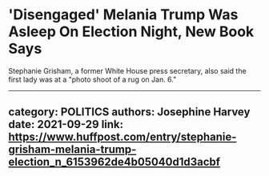 # 'Disengaged' Melania Trump Was Asleep On Election Night, New Book Says

Stephanie Grisham, a former White House press secretary, also said the first lady was at a "photo shoot of a rug on Jan. 6."

---
category: POLITICS
authors: Josephine Harvey
date: 2021-09-29
link: https://www.huffpost.com/entry/stephanie-grisham-melania-trump-election_n_6153962de4b05040d1d3acbf
---

